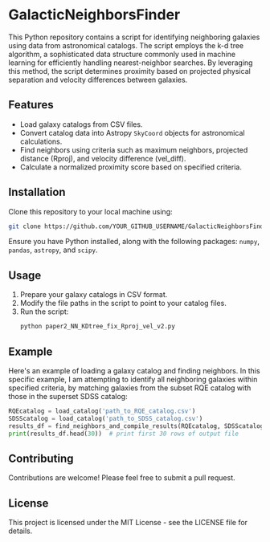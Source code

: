 
# GalacticNeighborsFinder

This Python repository contains a script for identifying neighboring galaxies using data from astronomical catalogs. The script employs the k-d tree algorithm, a sophisticated data structure commonly used in machine learning for efficiently handling nearest-neighbor searches. By leveraging this method, the script determines proximity based on projected physical separation and velocity differences between galaxies. 

## Features
- Load galaxy catalogs from CSV files.
- Convert catalog data into Astropy `SkyCoord` objects for astronomical calculations.
- Find neighbors using criteria such as maximum neighbors, projected distance (Rproj), and velocity difference (vel_diff).
- Calculate a normalized proximity score based on specified criteria.

## Installation
Clone this repository to your local machine using:
```bash
git clone https://github.com/YOUR_GITHUB_USERNAME/GalacticNeighborsFinder.git
```
Ensure you have Python installed, along with the following packages: `numpy`, `pandas`, `astropy`, and `scipy`.

## Usage
1. Prepare your galaxy catalogs in CSV format.
2. Modify the file paths in the script to point to your catalog files.
3. Run the script:
   ```bash
   python paper2_NN_KDtree_fix_Rproj_vel_v2.py
   ```

## Example
Here's an example of loading a galaxy catalog and finding neighbors. In this specific example, I am attempting to identify all neighboring galaxies within specified criteria, by matching galaxies from the subset RQE catalog with those in the superset SDSS catalog:
```python
RQEcatalog = load_catalog('path_to_RQE_catalog.csv')
SDSScatalog = load_catalog('path_to_SDSS_catalog.csv')
results_df = find_neighbors_and_compile_results(RQEcatalog, SDSScatalog)
print(results_df.head(30))  # print first 30 rows of output file
```

## Contributing
Contributions are welcome! Please feel free to submit a pull request.

## License
This project is licensed under the MIT License - see the LICENSE file for details.

